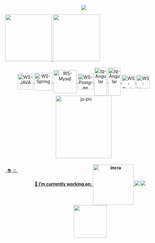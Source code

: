  <p align="center"> 
    <img src="https://readme-typing-svg.herokuapp.com?color=0000FF&lines=Hello,+i'm+a+Software+Developer!☕"(https://git.io/typing-svg)>
 </p> 
   
   
  <div style="display:flex">
  <a href="https://github.com/wesley180320">
  <img height="150em" src="https://github-readme-stats.vercel.app/api?username=wesley180320&show_icons=true&theme=white&include_all_commits=true&count_private=true"/>
  <img height="150em"  src="https://github-readme-stats.vercel.app/api/top-langs/?username=wesley180320&layout=compact&langs_count=7&theme=white"/>  
 </div>
   
<div align="center">
<div style="display: inline_block"><br>
  <img alt="WS-JAVA" align="center" width="50" src="https://cdn.jsdelivr.net/gh/devicons/devicon/icons/java/java-original-wordmark.svg" >
   <img alt="WS-Spring" align="center" width="57" src="https://cdn.jsdelivr.net/gh/devicons/devicon/icons/spring/spring-original-wordmark.svg">
     <img alt="WS-Mysql" align="center" width="74" src="https://cdn.jsdelivr.net/gh/devicons/devicon/icons/mysql/mysql-original-wordmark.svg">
     <img alt="WS-Postgree" align="center" width="50" src="https://cdn.jsdelivr.net/gh/devicons/devicon/icons/postgresql/postgresql-plain-wordmark.svg">
    <img alt="jg-Angular" align="center" height="90" width="40" src="https://cdn.jsdelivr.net/gh/devicons/devicon/icons/javascript/javascript-original.svg">
   <img alt="jg-Angular" align="center" height="90" width=40" src="https://cdn.jsdelivr.net/gh/devicons/devicon/icons/react/react-original-wordmark.svg" />
    <img alt="WS-Postgree" align="center" width="43" src="https://cdn.jsdelivr.net/gh/devicons/devicon/icons/css3/css3-plain-wordmark.svg">
      <img alt="WS-htmml5" align="center" width="43" src="https://cdn.jsdelivr.net/gh/devicons/devicon/icons/html5/html5-plain-wordmark.svg">
  <img align="center" alt="ju-pic" height="200" width="180px" src="https://gifs.eco.br/wp-content/uploads/2022/03/gifs-animados-de-pokemon-2.gif">
</div>
     
  <div style="display:flex">
 
 
<br/>
    
     📚 💼 
    
    
    

  <div style="display:flex">
  <h4>🏢 I’m currently working on:
  <img alt="incra" align="center" width="130" src="https://media-exp1.licdn.com/dms/image/C4D0BAQF6hoz6RBvBQw/company-logo_200_200/0/1640106713628?e=2147483647&v=beta&t=f5VtiQLEDEZHxfR-VxmMWkgI2QW6Kl-_dWdbOCOQZ_Y">
   <a href="https://www.instagram.com/_wesley.de.souza_/" target="_blank"><img src="https://img.shields.io/badge/-Instagram-%23E4405F?style=for-the-badge&logo=instagram&logoColor=white"         target="_blank"></a>
  <a href = "mailto:estevaoowesley@gmail.com"><img src="https://img.shields.io/badge/Gmail-D14836?style=for-the-badge&logo=gmail&logoColor=white" target="_blank"></a>
  <a href="https://www.linkedin.com/in/wesley-de-souza-4a0372157"><img src="https://img.shields.io/badge/LinkedIn-%230077B5.svg?&style=flat-square&logo=linkedin&logoColor=white" width="105" target="_blank"></a>  
  </h4>
  </div>
    
<div style="display:flex"> 
 
</div>
